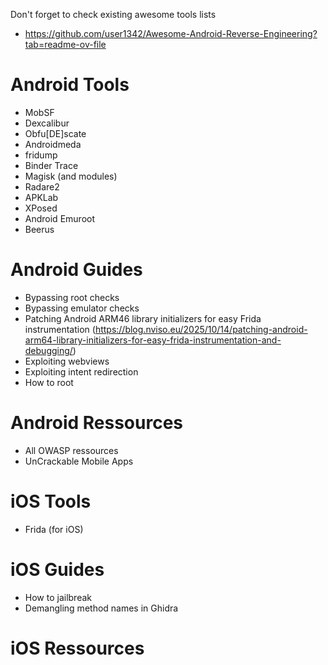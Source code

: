Don't forget to check existing awesome tools lists
- https://github.com/user1342/Awesome-Android-Reverse-Engineering?tab=readme-ov-file

# Android Tools
- MobSF
- Dexcalibur
- Obfu[DE]scate
- Androidmeda
- fridump
- Binder Trace
- Magisk (and modules)
- Radare2
- APKLab
- XPosed
- Android Emuroot
- Beerus

# Android Guides
- Bypassing root checks
- Bypassing emulator checks
- Patching Android ARM46 library initializers for easy Frida instrumentation (https://blog.nviso.eu/2025/10/14/patching-android-arm64-library-initializers-for-easy-frida-instrumentation-and-debugging/)
- Exploiting webviews
- Exploiting intent redirection
- How to root

# Android Ressources
- All OWASP ressources
- UnCrackable Mobile Apps

# iOS Tools
- Frida (for iOS)

# iOS Guides
- How to jailbreak
- Demangling method names in Ghidra

# iOS Ressources